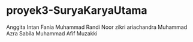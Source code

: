 # proyek3-SuryaKaryaUtama


Anggita Intan Fania
Muhammad Randi Noor
zikri ariachandra
Muhammad Azra Sabila
Muhammad Afif Muzakki
